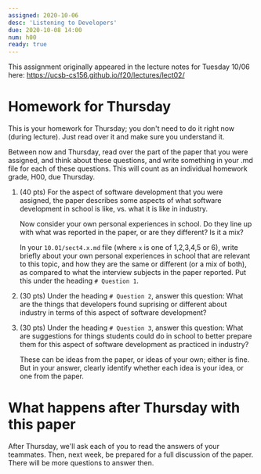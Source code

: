 ```yaml
---
assigned: 2020-10-06 
desc: 'Listening to Developers'
due: 2020-10-08 14:00
num: h00
ready: true
---
```


This assignment originally appeared in the lecture notes for Tuesday 10/06 here: <https://ucsb-cs156.github.io/f20/lectures/lect02/>

# Homework for Thursday

This is your homework for Thursday; you don't need to do it right now (during lecture).  Just read over it and make sure you understand it.

Between now and Thursday, read over the part of the paper that you were assigned, and think about these questions, and write something in your .md file
for each of these questions.   This will count as an individual homework grade, H00, due Thursday.

1. (40 pts) For the aspect of software development that you were assigned, the paper describes some aspects of what software development in school is like, vs.
   what it is like in industry.  

   Now consider your own personal experiences in school.  Do they line up with what was reported in the paper, or are they different?  Is it a mix?
   
   In your `10.01/sect4.x.md` file (where `x` is one of 1,2,3,4,5 or 6), 
   write briefly about your own personal experiences in school that are relevant to this topic, and how they are the same or different
 (or a mix of both), as compared to what the interview subjects in the paper reported.  Put this under the heading `# Question 1`.  
 
2. (30 pts) Under the heading `# Question 2`, answer this question: What are the things that developers found suprising or different about industry in terms of
   this aspect of software development?   
   
3. (30 pts) Under the heading `# Question 3`, answer this question: What are suggestions for things students could do in school to better prepare them for
   this aspect of software development as practiced in industry?  
   
   These can be ideas from the paper, or ideas of your own; either is fine.  But in your answer, clearly identify whether each idea is your idea,
   or one from the paper.
   

# What happens after Thursday with this paper

After Thursday, we'll ask each of you to read the answers of your teammates.  Then, next week, be prepared for a full discussion of the paper.  There will be more questions to answer then.
